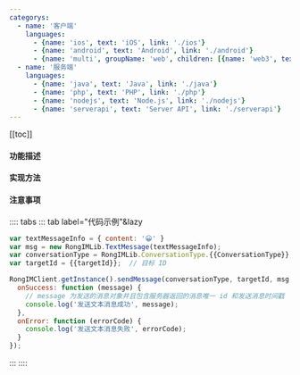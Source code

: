 ```yaml
---
categorys:
  - name: '客户端'
    languages:
      - {name: 'ios', text: 'iOS', link: './ios'}
      - {name: 'android', text: 'Android', link: './android'}
      - {name: 'multi', groupName: 'web', children: [{name: 'web3', text: 'Web 3.0', link: './web3'}, {name: 'web', text: 'Web 2.0', link: './web'}]}
  - name: '服务端'
    languages:
      - {name: 'java', text: 'Java', link: './java'}
      - {name: 'php', text: 'PHP', link: './php'}
      - {name: 'nodejs', text: 'Node.js', link: './nodejs'}
      - {name: 'serverapi', text: 'Server API', link: './serverapi'}
---
```


[[toc]]

#### 功能描述

#### 实现方法

#### 注意事项 

:::: tabs
::: tab label="代码示例"&lazy
```js
var textMessageInfo = { content: '😀' }
var msg = new RongIMLib.TextMessage(textMessageInfo);
var conversationType = RongIMLib.ConversationType.{{ConversationType}};
var targetId = {{targetId}};  // 目标 ID

RongIMClient.getInstance().sendMessage(conversationType, targetId, msg, {
  onSuccess: function (message) {
    // message 为发送的消息对象并且包含服务器返回的消息唯一 id 和发送消息时间戳
    console.log('发送文本消息成功', message);
  },
  onError: function (errorCode) {
    console.log('发送文本消息失败', errorCode);
  }
});
```
:::
::::